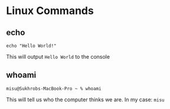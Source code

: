 # Linux Commands

## echo
```
echo "Hello World!"
```
This will output `Hello World` to the console

## whoami
```
misu@Sukhrobs-MacBook-Pro ~ % whoami
```
This will tell us who the computer thinks we are. In my case: `misu`

